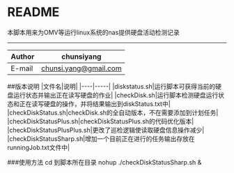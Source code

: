 README
===========================
本脚本用来为OMV等运行linux系统的nas提供硬盘活动检测记录

****
	
|Author|chunsiyang|
|---|---
|E-mail|chunsi.yang@gmail.com

##版本说明
|文件名|说明|
|----|-----|
|diskstatus.sh|运行脚本可获得当前的硬盘运行状态并输出正在读写硬盘的作业|
|checkDisk.sh|运行脚本检测硬盘运行状态和正在读写硬盘的操作，并将结果输出到diskStatus.txt中|
|checkDiskStatus.sh|checkDisk.sh的全自动版本，不在需要添加到计划任务|
|checkDiskStatusPlus.sh|checkDiskStatusPlus.sh的代码优化版本|
|checkDiskStatusPlusPlus.sh|更改了巡检逻辑使读取硬盘信息操作减少|
|checkDiskStatusSharp.sh|增加一个目前正在进行的任务输出存放在runningJob.txt文件中|

###使用方法
        cd 到脚本所在目录
        nohup ./checkDiskStatusSharp.sh &